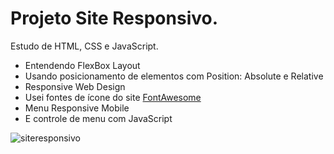 # Projeto Site Responsivo.

Estudo de HTML, CSS e JavaScript.

- Entendendo FlexBox Layout
- Usando posicionamento de elementos com Position: Absolute e Relative
- Responsive Web Design
- Usei fontes de ícone do site [FontAwesome](https://fontawesome.com/icons)
- Menu Responsive Mobile
- E controle de menu com JavaScript

![siteresponsivo](https://user-images.githubusercontent.com/93630038/172028864-d7920863-258d-4312-8822-d44d73c6fa2c.gif)
